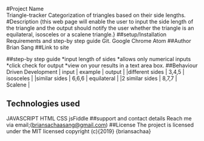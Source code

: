 #Project Name\
Triangle-tracker
Categorization of triangles based on their side lengths.
#Description
{this web page will enable the user to input the side length of the triangle and the output should notify the user whether the triangle is an equilateral, isosceles or a scalene triangle.}
##setup/Installation Requirements and step-by step guide
Git.
Google Chrome
Atom
##Author
Brian Sang
##Link to site

##step-by step guide
*input length of sides
*allows only numerical inputs
*click check for output
*view on your results in a text area box.
##Behaviour Driven Development
| input           | example    | output      |
|different sides  | 3,4,5      | isosceles   |
|similar sides    | 6,6,6      | equilateral |
|2 similar sides  | 8,7,7      | Scalene     |

## Technologies used
JAVASCRIPT
HTML
CSS
jsFiddle
##support and contact details
Reach me via email;(briansachaasang@gmail.com)
##License
The project is licensed under the MIT licensed
copyright (c){2019} {briansachaa}
